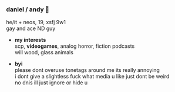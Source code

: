 ### daniel / andy 🎈
he/it + neos, 19, xsfj 9w1
 <br> gay and ace ND guy
- **my interests**
<br> scp, **videogames**, analog horror, fiction podcasts
<br> will wood, glass animals

- **byi**
<br> please dont overuse tonetags around me its really annoying
<br> i dont give a slightless fuck what media u like just dont be weird
<br> no dnis ill just ignore or hide u
